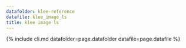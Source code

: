 ```yaml
---
datafolder: klee-reference
datafile: klee_image_ls
title: klee image ls
---
```

{% include cli.md datafolder=page.datafolder datafile=page.datafile %}
